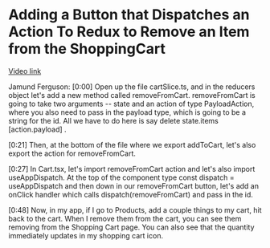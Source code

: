 # Adding a Button that Dispatches an Action To Redux to Remove an Item from the ShoppingCart

[Video link](https://www.egghead.io/lessons/react-adding-a-button-that-dispatches-an-action-to-redux-to-remove-an-item-from-the-shoppingcart?pl=modern-redux-with-redux-toolkit-rtk-and-typescript-64f243c8)

Jamund Ferguson: [0:00] Open up the file cartSlice.ts, and in the reducers object let's add a new method called removeFromCart. removeFromCart is going to take two arguments -- state and an action of type PayloadAction, where you also need to pass in the payload type, which is going to be a string for the id. All we have to do here is say delete state.items [action.payload] .

[0:21] Then, at the bottom of the file where we export addToCart, let's also export the action for removeFromCart.

[0:27] In Cart.tsx, let's import removeFromCart action and let's also import useAppDispatch. At the top of the component type const dispatch = useAppDispatch and then down in our removeFromCart button, let's add an onClick handler which calls dispatch(removeFromCart) and pass in the id.

[0:48] Now, in my app, if I go to Products, add a couple things to my cart, hit back to the cart. When I remove them from the cart, you can see them removing from the Shopping Cart page. You can also see that the quantity immediately updates in my shopping cart icon.
